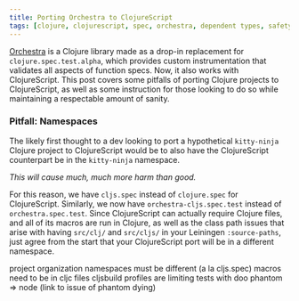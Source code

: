```yaml
---
title: Porting Orchestra to ClojureScript
tags: [clojure, clojurescript, spec, orchestra, dependent types, safety]
---
```


[Orchestra](https://github.com/jeaye/orchestra) is a Clojure library made as a
drop-in replacement for `clojure.spec.test.alpha`, which provides custom
instrumentation that validates all aspects of function specs. Now, it also works
with ClojureScript. This post covers some pitfalls of porting Clojure projects
to ClojureScript, as well as some instruction for those looking to do so while
maintaining a respectable amount of sanity.

### Pitfall: Namespaces
The likely first thought to a dev looking to port a hypothetical `kitty-ninja`
Clojure project to ClojureScript would be to also have the ClojureScript
counterpart be in the `kitty-ninja` namespace.

*This will cause much, much more harm than good.*

For this reason, we have `cljs.spec` instead of `clojure.spec` for
ClojureScript. Similarly, we now have `orchestra-cljs.spec.test` instead of
`orchestra.spec.test`. Since ClojureScript can actually require Clojure files,
and all of its macros are run in Clojure, as well as the class path issues that
arise with having `src/clj/` and `src/cljs/` in your Leiningen `:source-paths`,
just agree from the start that your ClojureScript port will be in a different
namespace.

project organization
namespaces must be different (a la cljs.spec)
macros need to be in cljc files
cljsbuild profiles are limiting
tests with doo
phantom => node (link to issue of phantom dying)
